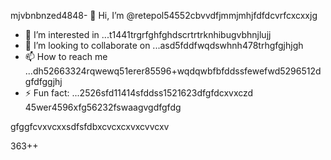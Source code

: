 mjvbnbnzed4848- 👋 Hi, I’m @retepol54552cbvvdfjmmjmhjfdfdcvrfcxcxxjg
- 👀 I’m interested in ...t1441trgrfghfghdscrtrtrknhibugvbhnjlujj
- 💞️ I’m looking to collaborate on ...asd5fddfwqdswhnh478trhgfgjhjgh
- 📫 How to reach me ...dh52663324rqwewq51erer85596+wqdqwbfbfddssfewefwd5296512dgfdfggjhj
- ⚡ Fun fact: ...2526sfd11414sfddss1521623dfgfdcxvxczd
45wer4596xfg56232fswaagvgdfgfdg
<!---asd22222fgcvb because its `README.md` (tcvfdhis file) appears on your GitHub profile.5x969662xvcxcv4354wqewqehthht5sdf5
You can click the Preview link to take a look at your changes.
--->gfggfcvxvcxxsdfsfdbxcvcxcxvxcvvcxv
363++

